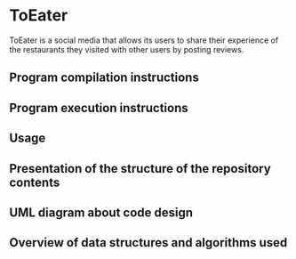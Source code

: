 # ToEater

ToEater is a social media that allows its users to share their experience of the restaurants they visited with other users by posting reviews.

## Program compilation instructions


## Program execution instructions


## Usage


## Presentation of the structure of the repository contents


## UML diagram about code design


## Overview of data structures and algorithms used
